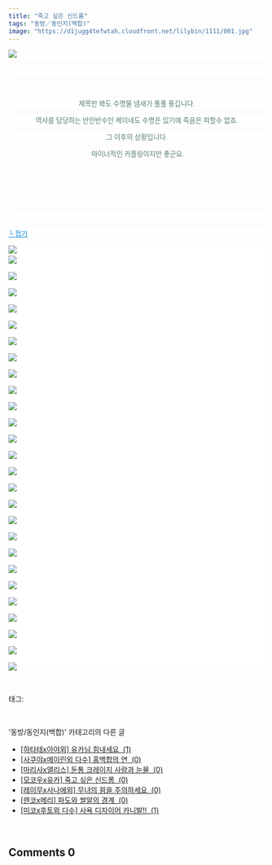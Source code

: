```yaml
---
title: "죽고 싶은 신드롬"
tags: "동방／동인지(백합)"
image: "https://d1jugg4tefwtah.cloudfront.net/lilybin/1111/001.jpg"
---
```

<div class="article">
<div class="area_view">
<p style="text-align: justify; background: white"><img src="{{ site.imgserver11 }}/lilybin/1111/001.jpg"/><span style="color:#557a74; font-family:돋움; font-size:10pt"> 
</span></p><p style="text-align: justify; background: white"> 
 </p><p style="text-align: justify; background: white"> 
 </p><p style="text-align: center; background: white"><span style="color:#557a74; font-family:돋움; font-size:10pt">제목만 봐도 수명물 냄새가 풀풀 풍깁니다.
</span></p><p style="text-align: center; background: white"><span style="color:#557a74; font-family:돋움; font-size:10pt">역사를 담당하는 반인반수인 케이네도 수명은 있기에 죽음은 피할수 없죠.
</span></p><p style="text-align: center; background: white"><span style="color:#557a74; font-family:돋움; font-size:10pt">그 이후의 상황입니다.
</span></p><p style="text-align: center; background: white"><span style="color:#557a74; font-family:돋움; font-size:10pt"> 마이너적인 커플링이지만 좋군요.
</span></p><p style="text-align: justify; background: white"> 
 </p><p style="text-align: justify; background: white"> 
 </p><p style="text-align: justify; background: white"> 
 </p><p style="text-align: justify; background: white"> 
 </p><p style="text-align: justify; background: white"><a href="http://blog.naver.com/PostView.nhn?blogId=cjb0236&amp;logNo=150138918197&amp;parentCategoryNo=&amp;categoryNo=41&amp;viewDate=&amp;isShowPopularPosts=false&amp;from=postView"><span style="color:#0482d6; font-family:돋움; font-size:10pt; text-decoration:underline">└ 접기</span></a><span style="color:#557a74; font-family:돋움; font-size:10pt">
</span></p><p style="text-align: justify; background: white"><img src="{{ site.imgserver11 }}/lilybin/1111/002.jpg"/><span style="color:#557a74; font-family:돋움; font-size:10pt"><br/><img src="{{ site.imgserver11 }}/lilybin/1111/003.jpg"/><br/><br/><img src="{{ site.imgserver11 }}/lilybin/1111/004.jpg"/><br/><br/><img src="{{ site.imgserver11 }}/lilybin/1111/005.jpg"/><br/><br/><img src="{{ site.imgserver11 }}/lilybin/1111/006.jpg"/><br/><br/><img src="{{ site.imgserver11 }}/lilybin/1111/007.jpg"/><br/><br/><img src="{{ site.imgserver11 }}/lilybin/1111/008.jpg"/><br/><br/><img src="{{ site.imgserver11 }}/lilybin/1111/009.jpg"/><br/><br/><img src="{{ site.imgserver11 }}/lilybin/1111/010.jpg"/><br/><br/><img src="{{ site.imgserver11 }}/lilybin/1111/011.jpg"/><br/><br/><img src="{{ site.imgserver11 }}/lilybin/1111/012.jpg"/><br/><br/><img src="{{ site.imgserver11 }}/lilybin/1111/013.jpg"/><br/><br/><img src="{{ site.imgserver11 }}/lilybin/1111/014.jpg"/><br/><br/><img src="{{ site.imgserver11 }}/lilybin/1111/015.jpg"/><br/><br/><img src="{{ site.imgserver11 }}/lilybin/1111/016.jpg"/><br/><br/><img src="{{ site.imgserver11 }}/lilybin/1111/017.jpg"/><br/><br/><img src="{{ site.imgserver11 }}/lilybin/1111/018.jpg"/><br/><br/><img src="{{ site.imgserver11 }}/lilybin/1111/019.jpg"/><br/><br/><img src="{{ site.imgserver11 }}/lilybin/1111/020.jpg"/><br/><br/><img src="{{ site.imgserver11 }}/lilybin/1111/021.jpg"/><br/><br/><img src="{{ site.imgserver11 }}/lilybin/1111/022.jpg"/><br/><br/><img src="{{ site.imgserver11 }}/lilybin/1111/023.jpg"/><br/><br/><img src="{{ site.imgserver11 }}/lilybin/1111/024.jpg"/><br/><br/><img src="{{ site.imgserver11 }}/lilybin/1111/025.jpg"/><br/><br/><img src="{{ site.imgserver11 }}/lilybin/1111/026.jpg"/><br/><br/><img src="{{ site.imgserver11 }}/lilybin/1111/027.jpg"/><br/><br/><img src="{{ site.imgserver11 }}/lilybin/1111/028.jpg"/>
</span></p>
</div></div><br/>
<div class="tagTrail">
<p>태그: </p>
<ul>
</ul>
</div><br/>
<div class="another">
<p>'동방/동인지(백합)' 카테고리의 다른 글</p>
<ul>
<li><a href="/lilybin_1114">
[하타테x아야외] 유카님 힘내세요  (1)
</a></li>
<li><a href="/lilybin_1113">
[사쿠야x메이린외 다수] 홍백합의 연  (0)
</a></li>
<li><a href="/lilybin_1112">
[마리사x앨리스] 둔통 크레이지 사랑과 눈물  (0)
</a></li>
<li><a href="/lilybin_1111">
[모코우x유카] 죽고 싶은 신드롬  (0)
</a></li>
<li><a href="/lilybin_1110">
[레이무x사나에외] 무녀의 꾐을 주의하세요  (0)
</a></li>
<li><a href="/lilybin_1109">
[렌코x메리] 파도와 쌀알의 경계  (0)
</a></li>
<li><a href="/lilybin_1108">
[미코x후토외 다수] 사욕 디자이어 카니발!!  (1)
</a></li>
</ul>
</div><br/>
<div class="comment">
<h2 class="bold">Comments <span id="commentCount1111">0</span></h2>
<div style="clear:both;">
<div id="entry1111Comment" style="display:block">
</div>
</div>
</div><br/>
<br/>
<p id="refer"></p>
<br/>

